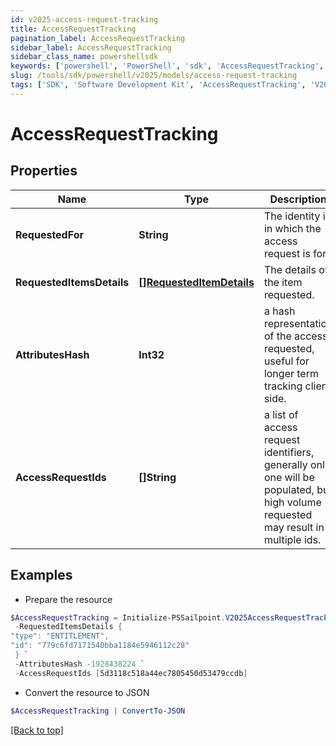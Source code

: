 ```yaml
---
id: v2025-access-request-tracking
title: AccessRequestTracking
pagination_label: AccessRequestTracking
sidebar_label: AccessRequestTracking
sidebar_class_name: powershellsdk
keywords: ['powershell', 'PowerShell', 'sdk', 'AccessRequestTracking', 'V2025AccessRequestTracking'] 
slug: /tools/sdk/powershell/v2025/models/access-request-tracking
tags: ['SDK', 'Software Development Kit', 'AccessRequestTracking', 'V2025AccessRequestTracking']
---
```



# AccessRequestTracking

## Properties

Name | Type | Description | Notes
------------ | ------------- | ------------- | -------------
**RequestedFor** | **String** | The identity id in which the access request is for. | [optional] 
**RequestedItemsDetails** | [**[]RequestedItemDetails**](requested-item-details) | The details of the item requested. | [optional] 
**AttributesHash** | **Int32** | a hash representation of the access requested, useful for longer term tracking client side. | [optional] 
**AccessRequestIds** | **[]String** | a list of access request identifiers, generally only one will be populated, but high volume requested may result in multiple ids. | [optional] 

## Examples

- Prepare the resource
```powershell
$AccessRequestTracking = Initialize-PSSailpoint.V2025AccessRequestTracking  -RequestedFor 2c918084660f45d6016617daa9210584 `
 -RequestedItemsDetails {
"type": "ENTITLEMENT", 
"id": "779c6fd7171540bba1184e5946112c28" 
 } `
 -AttributesHash -1928438224 `
 -AccessRequestIds [5d3118c518a44ec7805450d53479ccdb]
```

- Convert the resource to JSON
```powershell
$AccessRequestTracking | ConvertTo-JSON
```


[[Back to top]](#) 

